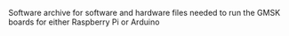 Software archive for software and hardware files needed to run the GMSK boards for either Raspberry Pi or Arduino